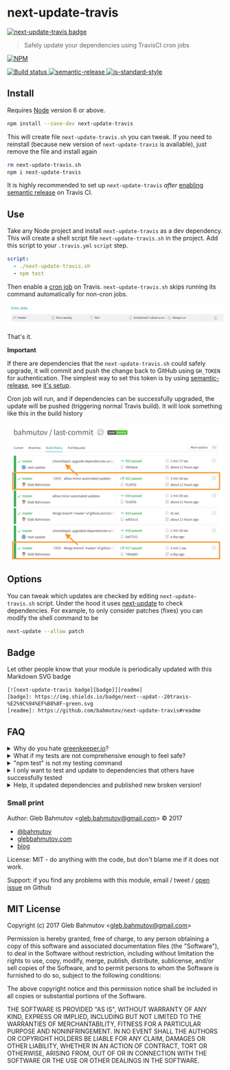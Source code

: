 # next-update-travis

[![next-update-travis badge][badge]][readme]

> Safely update your dependencies using TravisCI cron jobs

[![NPM][npm-icon] ][npm-url]

[![Build status][ci-image] ][ci-url]
[![semantic-release][semantic-image] ][semantic-url]
[![js-standard-style][standard-image]][standard-url]

## Install

Requires [Node](https://nodejs.org/en/) version 6 or above.

```sh
npm install --save-dev next-update-travis
```

This will create file `next-update-travis.sh` you can tweak. If you need to
reinstall (because new version of `next-update-travis` is available), just
remove the file and install again

```sh
rm next-update-travis.sh
npm i next-update-travis
```

It is highly recommended to set up `next-update-travis` *after*
[enabling semantic release][sem setup] on Travis CI.

## Use

Take any Node project and install `next-update-travis` as a dev dependency.
This will create a shell script file `next-update-travis.sh` in the project.
Add this script to your `.travis.yml` `script` step.

```yaml
script:
  - ./next-update-travis.sh
  - npm test
```

Then enable a [cron job][cron job] on Travis. `next-update-travis.sh` skips
running its command automatically for non-cron jobs.

![Travis CI cron job](images/cron-job.png)

That's it.

**Important**

If there are dependencies that the `next-update-travis.sh` could safely
upgrade, it will commit and push the change back to GitHub using `GH_TOKEN`
for authentication. The simplest way to set this token is by using
[semantic-release][semantic-release], see [it's setup][sem setup].

[cron job]: https://docs.travis-ci.com/user/cron-jobs/
[semantic-release]: https://github.com/semantic-release/semantic-release
[sem setup]: https://github.com/semantic-release/semantic-release#setup

Cron job will run, and if dependencies can be successfully upgraded, the
update will be pushed (triggering normal Travis build). It will look
something like this in the build history

![Two successful upgrades](images/updated-deps-build-history.png)

## Options

You can tweak which updates are checked by editing `next-update-travis.sh`
script. Under the hood it uses [next-update][next-update] to check dependencies.
For example, to only consider patches (fixes) you can modify the shell command
to be

```sh
next-update --allow patch
```

[next-update]: https://github.com/bahmutov/next-update

## Badge

Let other people know that your module is periodically updated with this
Markdown SVG badge

```
[![next-update-travis badge][badge]][readme]
[badge]: https://img.shields.io/badge/next--updat--20travis-%E2%9C%94%EF%B8%8F-green.svg
[readme]: https://github.com/bahmutov/next-update-travis#readme
```

## FAQ

<details>
<summary>Why do you hate <a href="https://greenkeeper.io/">greenkeeper.io</a>?</summary>
<br>
I ♥️ Greenkeeper! And I use <a href="https://github.com/semantic-release/semantic-release">semantic-release</a>
on <b>every single one</b> of my NPM packages. But Greenkeeper is too scared to
merge suggested dependency updates, creating so many pull requests ...
I want less noise and fully automated solution; with options to control which
modules are tested, how and the global update stats, I feel we finally can
take the human out of the loop.
<hr>
</details>

<details>
<summary>What if my tests are not comprehensive enough to feel safe?</summary>
<br>
You can control which modules <a href="https://github.com/bahmutov/next-update#checking-specific-modules">are checked</a> or <a href="https://github.com/bahmutov/next-update#ignoring-or-skipping-some-modules">skipped</a>
<hr>
</details>

<details>
<summary>"npm test" is not my testing command</summary>
<br>
You can use a different command and even a custom command per module,
see <a href="https://github.com/bahmutov/next-update#custom-test-command-per-module">docs</a>
<hr>
</details>

<details>
<summary>I only want to test and update to dependencies that others have successfully tested</summary>
<br>
<code>next-update</code> uses public anonymous <a href="https://github.com/bahmutov/next-update#anonymous-usage-collection">statistics</a> to show success
percentage for each specific update.
When <a href="https://github.com/bahmutov/next-update/issues/107">bahmutov/next-update#107</a> is implemented
it will be possible to automatically upgrade only the packages that were
successfully upgraded by others 100% of the time for example.
<hr>
</details>

<details>
<summary>Help, it updated dependencies and published new broken version!</summary>
<br>
Hmm, <code>next-update-travis</code> commits its change with
<code>chore(deps): ...</code> message,
which should NOT publish new NPM version according to semantic versioning
convention. Well, the beauty of Git is that you can always roll back the
commit and then
<a href="https://github.com/bahmutov/next-update#ignoring-or-skipping-some-modules">blacklist</a>
the specific modules that are causing problems.
<hr>
</details>

### Small print

Author: Gleb Bahmutov &lt;gleb.bahmutov@gmail.com&gt; &copy; 2017

* [@bahmutov](https://twitter.com/bahmutov)
* [glebbahmutov.com](https://glebbahmutov.com)
* [blog](https://glebbahmutov.com/blog)

License: MIT - do anything with the code, but don't blame me if it does not work.

Support: if you find any problems with this module, email / tweet /
[open issue](https://github.com/bahmutov/next-update-travis/issues) on Github

## MIT License

Copyright (c) 2017 Gleb Bahmutov &lt;gleb.bahmutov@gmail.com&gt;

Permission is hereby granted, free of charge, to any person
obtaining a copy of this software and associated documentation
files (the "Software"), to deal in the Software without
restriction, including without limitation the rights to use,
copy, modify, merge, publish, distribute, sublicense, and/or sell
copies of the Software, and to permit persons to whom the
Software is furnished to do so, subject to the following
conditions:

The above copyright notice and this permission notice shall be
included in all copies or substantial portions of the Software.

THE SOFTWARE IS PROVIDED "AS IS", WITHOUT WARRANTY OF ANY KIND,
EXPRESS OR IMPLIED, INCLUDING BUT NOT LIMITED TO THE WARRANTIES
OF MERCHANTABILITY, FITNESS FOR A PARTICULAR PURPOSE AND
NONINFRINGEMENT. IN NO EVENT SHALL THE AUTHORS OR COPYRIGHT
HOLDERS BE LIABLE FOR ANY CLAIM, DAMAGES OR OTHER LIABILITY,
WHETHER IN AN ACTION OF CONTRACT, TORT OR OTHERWISE, ARISING
FROM, OUT OF OR IN CONNECTION WITH THE SOFTWARE OR THE USE OR
OTHER DEALINGS IN THE SOFTWARE.

[npm-icon]: https://nodei.co/npm/next-update-travis.svg?downloads=true
[npm-url]: https://npmjs.org/package/next-update-travis
[ci-image]: https://travis-ci.org/bahmutov/next-update-travis.svg?branch=master
[ci-url]: https://travis-ci.org/bahmutov/next-update-travis
[semantic-image]: https://img.shields.io/badge/%20%20%F0%9F%93%A6%F0%9F%9A%80-semantic--release-e10079.svg
[semantic-url]: https://github.com/semantic-release/semantic-release
[standard-image]: https://img.shields.io/badge/code%20style-standard-brightgreen.svg
[standard-url]: http://standardjs.com/

[badge]: https://img.shields.io/badge/next--updat--20travis-%E2%9C%94%EF%B8%8F-green.svg
[readme]: https://github.com/bahmutov/next-update-travis#readme
